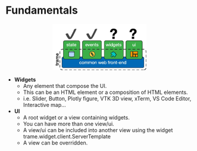 # Fundamentals

<div style="width: 50%; margin: 0 auto;">

![Fundamentals](./fundamentals.jpg)

</div>

- __Widgets__
  - Any element that compose the UI.
  - This can be an HTML element or a composition of HTML elements.
  - i.e. Slider, Button, Plotly figure, VTK 3D view, xTerm, VS Code Editor, Interactive map…
- __UI__
  - A root widget or a view containing widgets.
  - You can have more than one view/ui.
  - A view/ui can be included into another view using the widget trame.widget.client.ServerTemplate
  - A view can be overridden.

